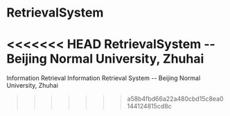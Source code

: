 # RetrievalSystem
<<<<<<< HEAD
RetrievalSystem -- Beijing Normal University, Zhuhai
=======
Information Retrieval Information Retrieval System -- Beijing Normal University, Zhuhai
>>>>>>> a58b4fbd66a22a480cbd15c8ea0144124815cd8c
